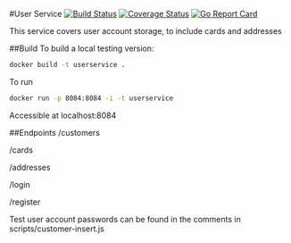 #User Service
[![Build Status](https://travis-ci.org/microservices-demo/user.svg?branch=master)](https://travis-ci.org/microservices-demo/user)
[![Coverage Status](https://coveralls.io/repos/github/microservices-demo/user/badge.svg?branch=master)](https://coveralls.io/github/microservices-demo/user?branch=master)
[![Go Report Card](https://goreportcard.com/badge/github.com/microservices-demo/user)](https://goreportcard.com/report/github.com/microservices-demo/user)

This service covers user account storage, to include cards and addresses

##Build
To build a local testing version:


```bash
docker build -t userservice .

```

To run

```bash
docker run -p 8084:8084 -i -t userservice
```
Accessible at localhost:8084

##Endpoints
/customers

/cards

/addresses

/login

/register


Test user account passwords can be found in the comments in scripts/customer-insert.js
